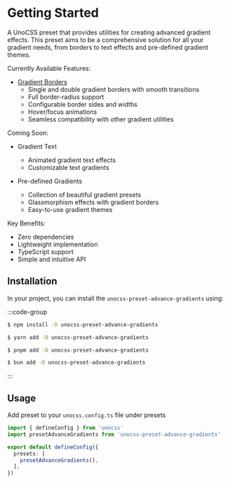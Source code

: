 # Getting Started

A UnoCSS preset that provides utilities for creating advanced gradient effects. This preset aims to be a comprehensive solution for all your gradient needs, from borders to text effects and pre-defined gradient themes.

Currently Available Features:

- [Gradient Borders](./border/getting-started.md)
  - Single and double gradient borders with smooth transitions
  - Full border-radius support
  - Configurable border sides and widths
  - Hover/focus animations
  - Seamless compatibility with other gradient utilities

Coming Soon:

- Gradient Text

  - Animated gradient text effects
  - Customizable text gradients

- Pre-defined Gradients
  - Collection of beautiful gradient presets
  - Glassmorphism effects with gradient borders
  - Easy-to-use gradient themes

Key Benefits:

- Zero dependencies
- Lightweight implementation
- TypeScript support
- Simple and intuitive API

## Installation

In your project, you can install the `unocss-preset-advance-gradients` using:

:::code-group

```Bash [npm]
$ npm install -D unocss-preset-advance-gradients
```

```Bash [yarn]
$ yarn add -D unocss-preset-advance-gradients
```

```Bash [pnpm]
$ pnpm add -D unocss-preset-advance-gradients
```

```Bash [bun]
$ bun add -D unocss-preset-advance-gradients
```

:::

## Usage

Add preset to your `unocss.config.ts` file under presets

```Typescript
import { defineConfig } from 'unocss'
import presetAdvanceGradients from 'unocss-preset-advance-gradients'

export default defineConfig({
  presets: [
    presetAdvanceGradients(),
  ],
})
```

